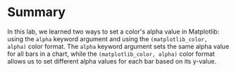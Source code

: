 # Summary

In this lab, we learned two ways to set a color's alpha value in Matplotlib: using the `alpha` keyword argument and using the `(matplotlib_color, alpha)` color format. The `alpha` keyword argument sets the same alpha value for all bars in a chart, while the `(matplotlib_color, alpha)` color format allows us to set different alpha values for each bar based on its y-value.
